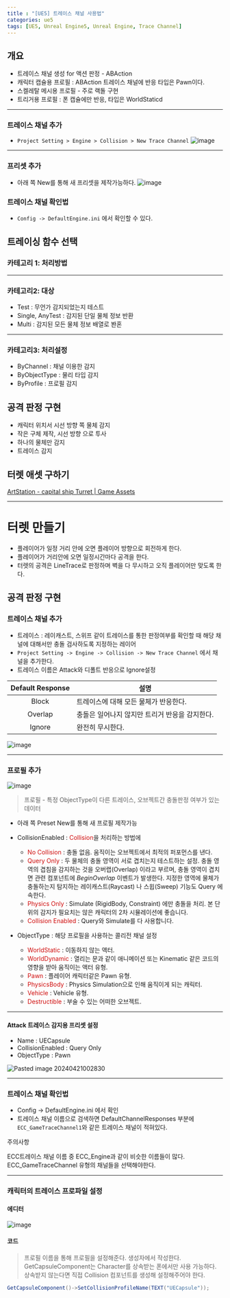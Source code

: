 ```yaml
---
title : "[UE5] 트레이스 채널 사용법"
categories: ue5
tags: [UE5, Unreal Engine5, Unreal Engine, Trace Channel]
---
```


## 개요
- 트레이스 채널 생성 for 액션 판정 - ABAction
- 캐릭터 캡슐용 프로필 : ABAction 트레이스 채널에 반응 타입은 Pawn이다.
- 스켈레탈 메시용 프로필 - 주로 랙돌 구현
- 트리거용 프로필 : 폰 캡슐에만 반응, 타입은 WorldStaticd

---

### 트레이스 채널 추가
- `Project Setting > Engine > Collision > New Trace Channel`
![image](https://github.com/mohitto55/mohitto55.github.io/assets/154340583/790c3cdb-0cc0-47c8-951b-2684e9ff83e0)

---
### 프리셋 추가

- 아래 쪽 New를 통해 새 프리셋을 제작가능하다.
![image](https://github.com/mohitto55/mohitto55.github.io/assets/154340583/4a377dfa-33c4-4d18-8413-a3b5894a3416)

### 트레이스 채널 확인법
- `Config -> DefaultEngine.ini` 에서 확인할 수 있다.

## 트레이싱 함수 선택
### 카테고리 1: 처리방법

---

### 카테고리2: 대상
- Test : 무언가 감지되었는지 테스트
- Single, AnyTest : 감지된 단일 물체 정보 반환
- Multi : 감지된 모든 물체 정보 배열로 봔혼

---

### 카테고리3: 처리설정
- ByChannel : 채널 이용한 감지
- ByObjectType : 물리 타입 감지
- ByProfile : 프로필 감지

## 공격 판정 구현
- 캐릭터 위치서 시선 방향 쪽 물체 감지
- 작은 구체 제작, 시선 방향 으로 투사
- 하나의 물체만 감지
- 트레이스 감지

## 터렛 애셋 구하기
[ArtStation - capital ship Turret | Game Assets](https://www.artstation.com/marketplace/p/8gMjY/capital-ship-turret)

---

# 터렛 만들기
- 플레이어가 일정 거리 안에 오면 플레이어 방향으로 회전하게 한다.
- 플레이어가 거리안에 오면 일정시간마다 공격을 한다.
- 터렛의 공격은 LineTrace로 판정하며 벽을 다 무시하고 오직 플레이어만 맞도록 한다.

## 공격 판정 구현

### 트레이스 채널 추가
- 트레이스 : 레이캐스트, 스위프 같이 트레이스를 통한 판정여부를 확인할 때 해당 채널에 대해서만 충돌 검사하도록 지정하는 레이어
- `Project Setting -> Engine -> Collision -> New Trace Channel` 에서 채널을 추가한다.
- 트레이스 이름은 Attack와 디폴트 반응으로 Ignore설정

| Default Response | <center>설명</center>                         |
|:----------------:|--------------------------|
| Block            | 트레이스에 대해 모든 물체가 반응한다.      |
| Overlap          | 충돌은 일어나지 않지만 트리거 반응을 감지한다. |
| Ignore           | 완전히 무시한다.                  |

![image](https://github.com/mohitto55/mohitto55.github.io/assets/154340583/4a93d8e7-9c7d-4583-93de-a421a3ca3455)

---

### 프로필 추가
![image](https://github.com/mohitto55/mohitto55.github.io/assets/154340583/9ceb5829-48e8-4536-bd61-55f9046cdf8f)

> 프로필 - 특정 ObjectType이 다른 트레이스, 오브젝트간 충돌판정 여부가 있는 데이터

- 아래 쪽 Preset New를 통해 새 프로필 제작가능
- CollisionEnabled : <font color='dodgerred'>Collision</font>을 처리하는 방법에
	- <font color='dodgerred'>No Collision</font> : 충돌 없음. 움직이는 오브젝트에서 최적의 퍼포먼스를 낸다.
	- <font color='dodgerred'>Query Only</font> : 두 물체의 충돌 영역이 서로 겹치는지 테스트하는 설정. 충돌 영역의 겹침을 감지하는 것을 오버랩(Overlap) 이라고 부르며, 충돌 영역이 겹치면 관련 컴포넌트에 *BeginOverlap* 이벤트가 발생한다. 지정한 영역에 물체가 충돌하는지 탐지하는 레이캐스트(Raycast) 나 스윕(Sweep) 기능도 Query 에 속한다.
	- <font color='dodgerred'>Physics Only</font> : Simulate (RigidBody, Constraint) 에만 충돌을 처리. 본 단위의 감지가 필요치는 않은 캐릭터의 2차 시뮬레이션에 좋습니다.
	- <font color='dodgerred'>Collision Enabled</font> : Query와 Simulate를 다 사용합니다.


- ObjectType : 해당 프로필을 사용하는 콜리전 채널 설정
	- <font color='dodgerred'>WorldStatic</font> : 이동하지 않는 액터.
	- <font color='dodgerred'>WorldDynamic</font> : 열리는 문과 같이 애니메이션 또는 Kinematic 같은 코드의 영향을 받아 움직이는 액터 유형.
	- <font color='dodgerred'>Pawn</font> : 플레이어 캐릭터같은 Pawn 유형.
	- <font color='dodgerred'>PhysicsBody</font> : Physics Simulation으로 인해 움직이게 되는 캐릭터.
	- <font color='dodgerred'>Vehicle</font> : Vehicle 유형.
	- <font color='dodgerred'>Destructible</font> : 부술 수 있는 어떠한 오브젝트.

---

#### Attack 트레이스 감지용 프리셋 설정
- Name : UECapsule
- CollisionEnabled : Query Only
- ObjectType : Pawn

![Pasted image 20240421002830](https://github.com/mohitto55/mohitto55.github.io/assets/154340583/9b48a11c-f0da-4f85-8b47-c3f8f685bcab)


---

### 트레이스 채널 확인법
- Config -> DefaultEngine.ini 에서 확인
- 트레이스 채널 이름으로 검색하면 DefaultChannelResponses 부분에 `ECC_GameTraceChannel1`와 같은 트레이스 채널이 적혀있다.

<div class='callout-warning-expanded'>
<div class='callout-header'>주의사항</div>
<p>
ECC트레이스 채널 이름 중 ECC_Engine과 같이 비슷한 이름들이 많다.
ECC_GameTraceChannel 유형의 채널들을 선택해야한다.
</p>
</div>

---
### 캐릭터의 트레이스 프로파일 설정
#### 에디터
![image](https://github.com/mohitto55/mohitto55.github.io/assets/154340583/42a8a974-0448-4406-9f75-5149e86ac974)

#### 코드

> 프로필 이름을 통해 프로필을 설정해준다. 생성자에서 작성한다.
> GetCapsuleComponent는 Character를 상속받는 폰에서만 사용 가능하다.
> 상속받지 않는다면 직접 Collision 컴포넌트를 생성해 설정해주어야 한다.

```cs
GetCapsuleComponent()->SetCollisionProfileName(TEXT("UECapsule"));
```

